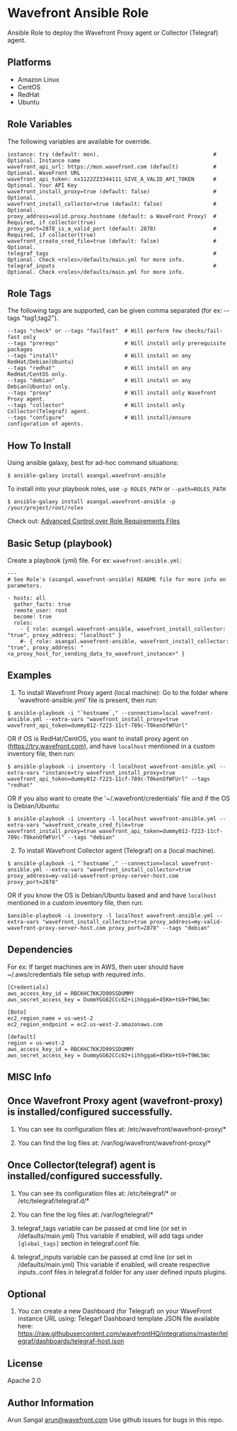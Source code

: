 Wavefront Ansible Role
=========

Ansible Role to deploy the Wavefront Proxy agent or Collector (Telegraf) agent.

Platforms
---------

* Amazon Linux
* CentOS
* RedHat
* Ubuntu

Role Variables
--------------
The following variables are available for override.
```
instance: try (default: mon).                                    # Optional. Instance name
wavefront_api_url: https://mon.wavefront.com (default)           # Optional. WaveFront URL
wavefront_api_token: xx1122ZZ3344111_GIVE_A_VALID_API_T0KEN      # Optional. Your API Key
wavefront_install_proxy=true (default: false)                    # Optional.
wavefront_install_collector=true (default: false)                # Optional.
proxy_address=valid.proxy.hostname (default: a WaveFront Proxy)  # Required, if collector(true)
proxy_port=2878_is_a_valid_port (default: 2878)                  # Required, if collector(true)
wavefront_create_cred_file=true (default: false)                 # Optional.
telegraf_tags                                                    # Optional. Check <roles>/defaults/main.yml for more info.
telegraf_inputs                                                  # Optional. Check <roles>/defaults/main.yml for more info.
```

Role Tags
---------
The following tags are supported, can be given comma separated (for ex: --tags "tag1,tag2").

```
--tags "check" or --tags "failfast"  # Will perform few checks/fail-fast only
--tags "prereqs"                     # Will install only prerequisite packages
--tags "install"                     # Will install on any RedHat/Debian(Ubuntu)
--tags "redhat"                      # Will install on any RedHat/CentOS only.
--tags "debian"                      # Will install on any Debian(Ubuntu) only.
--tags "proxy"                       # Will install only Wavefront Proxy agent.
--tags "collector"                   # Will install only Collector(Telegraf) agent.
--tags "configure"                   # Will install/ensure configuration of agents.
```

How To Install
----------------
Using ansible galaxy, best for ad-hoc command situations:

    $ ansible-galaxy install asangal.wavefront-ansible

To install into your playbook roles, use `-p ROLES_PATH` or `--path=ROLES_PATH`

    $ ansible-galaxy install asangal.wavefront-ansible -p /your/project/root/roles

Check out: [Advanced Control over Role Requirements Files](http://docs.ansible.com/galaxy.html#advanced-control-over-role-requirements-files)


Basic Setup (playbook)
----------------------

Create a playbook (yml) file. For ex: `wavefront-ansible.yml`:

```
---
# See Role's (asangal.wavefront-ansible) README file for more info on parameters.

- hosts: all
  gather_facts: true
  remote_user: root
  become: true
  roles:
    - { role: asangal.wavefront-ansible, wavefront_install_collector: "true", proxy_address: "localhost" }
    #- { role: asangal.wavefront-ansible, wavefront_install_collector: "true", proxy_address: "<a_proxy_host_for_sending_data_to_wavefront_instance>" }
```


Examples
----------------
1) To install Wavefront Proxy agent (local machine): Go to the folder where 'wavefront-ansible.yml' file is present, then run:
```
$ ansible-playbook -i "`hostname`," --connection=local wavefront-ansible.yml --extra-vars "wavefront_install_proxy=true wavefront_api_token=dummy012-f223-11cf-789c-T0kenOfWFUrl"
```

OR if OS is RedHat/CentOS, you want to install proxy agent on (https://try.wavefront.com), and have `localhost` mentioned in a custom inventory file, then run:
```
$ ansible-playbook -i inventory -l localhost wavefront-ansible.yml --extra-vars "instance=try wavefront_install_proxy=true wavefront_api_token=dummy012-f223-11cf-789c-T0kenOfWFUrl" --tags "redhat"
```

OR if you also want to create the '~/.wavefront/credentials' file and if the OS is Debian/Ubuntu: 
```
$ ansible-playbook -i inventory -l localhost wavefront-ansible.yml --extra-vars "wavefront_create_cred_file=true wavefront_install_proxy=true wavefront_api_token=dummy012-f223-11cf-789c-T0kenOfWFUrl" --tags "debian"
```

2) To install Wavefront Collector agent (Telegraf) on a (local machine). 
```
$ ansible-playbook -i "`hostname`," --connection=local wavefront-ansible.yml --extra-vars "wavefront_install_collector=true proxy_address=my-valid-wavefront-proxy-server-host.com proxy_port=2878"
```

OR if you know the OS is Debian/Ubuntu based and and have `localhost` mentioned in a custom inventory file, then run:
```
$ansible-playbook -i inventory -l localhost wavefront-ansible.yml --extra-vars "wavefront_install_collector=true proxy_address=my-valid-wavefront-proxy-server-host.com proxy_port=2878" --tags "debian"
```

Dependencies
------------
For ex:
If target machines are in AWS, then user should have ~/.aws/credentials file setup with required info.
```
[Credentials]
aws_access_key_id = RBCKHC7KKJD99SSDUMMY
aws_secret_access_key = DummYGG62CCc62+iihhgga6+45Km+tG9+T9WL5Wc

[Boto]
ec2_region_name = us-west-2
ec2_region_endpoint = ec2.us-west-2.amazonaws.com

[default]
region = us-west-2
aws_access_key_id = RBCKHC7KKJD99SSDUMMY
aws_secret_access_key = DummyGG62CCc62+iihhgga6+45Km+tG9+T9WL5Wc
```

MISC Info
---------

Once Wavefront Proxy agent (wavefront-proxy) is installed/configured successfully.
--------------------------------------------

1) You can see its configuration files at: /etc/wavefront/wavefront-proxy/*

2) You can find the log files at: /var/log/wavefront/wavefront-proxy/*


Once Collector(telegraf) agent is installed/configured successfully.
------------------------------

1) You can see its configuration files at: /etc/telegraf/* or /etc/telegraf/telegraf.d/*

2) You can fine the log files at: /var/log/telegraf/*

3) telegraf_tags variable can be passed at cmd line (or set in <role>/defaults/main.yml) 
   This variable if enabled, will add tags under `[global_tags]` section in telegraf.conf file.

4) telegraf_inputs variable can be passed at cmd line (or set in <role>/defaults/main.yml) 
   This variable if enabled, will create respective inputs.<key>.conf files in telegraf.d folder
   for any user defined inputs plugins.


Optional
--------
1) You can create a new Dashboard (for Telegraf) on your WaveFront instance URL using:
   Telegarf Dashboard template JSON file available here: 
   https://raw.githubusercontent.com/wavefrontHQ/integrations/master/telegraf/dashboards/telegraf-host.json

License
-------

Apache 2.0

Author Information
------------------
Arun Sangal <arun@wavefront.com>
Use github issues for bugs in this repo.
